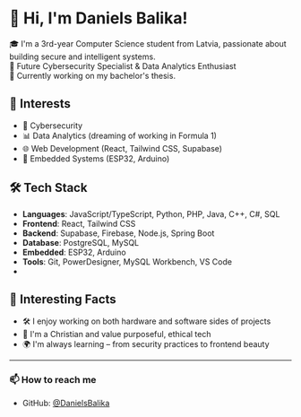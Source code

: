 # 👋 Hi, I'm Daniels Balika!

🎓 I'm a 3rd-year Computer Science student from Latvia, passionate about building secure and intelligent systems.  
🔐 Future Cybersecurity Specialist & Data Analytics Enthusiast  
🚀 Currently working on my bachelor's thesis.

## 🧠 Interests

- 🔐 Cybersecurity
- 📊 Data Analytics (dreaming of working in Formula 1)
- 🌐 Web Development (React, Tailwind CSS, Supabase)
- 📱 Embedded Systems (ESP32, Arduino)

## 🛠️ Tech Stack

- **Languages**: JavaScript/TypeScript, Python, PHP, Java, C++, C#, SQL
- **Frontend**: React, Tailwind CSS
- **Backend**: Supabase, Firebase, Node.js, Spring Boot
- **Database**: PostgreSQL, MySQL
- **Embedded**: ESP32, Arduino
- **Tools**: Git, PowerDesigner, MySQL Workbench, VS Code
- 
## 📖 Interesting Facts

- 🛠 I enjoy working on both hardware and software sides of projects  
- 🙏 I'm a Christian and value purposeful, ethical tech  
- 🌍 I'm always learning – from security practices to frontend beauty  

---

### 📫 How to reach me

- GitHub: [@DanielsBalika](https://github.com/DanielsBalika)
